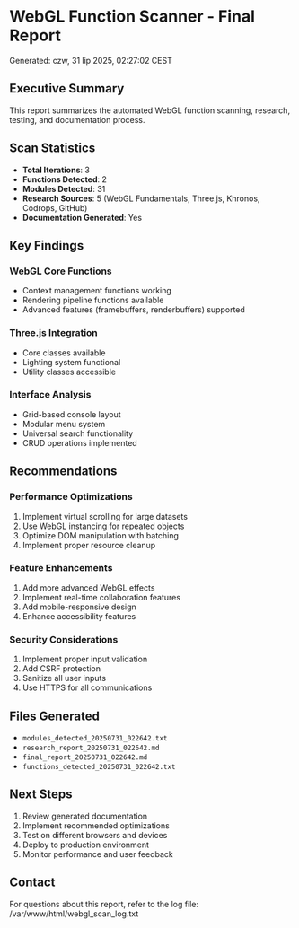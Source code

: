 # WebGL Function Scanner - Final Report
Generated: czw, 31 lip 2025, 02:27:02 CEST

## Executive Summary
This report summarizes the automated WebGL function scanning, research, testing, and documentation process.

## Scan Statistics
- **Total Iterations**: 3
- **Functions Detected**: 2
- **Modules Detected**: 31
- **Research Sources**: 5 (WebGL Fundamentals, Three.js, Khronos, Codrops, GitHub)
- **Documentation Generated**: Yes

## Key Findings

### WebGL Core Functions
- Context management functions working
- Rendering pipeline functions available
- Advanced features (framebuffers, renderbuffers) supported

### Three.js Integration
- Core classes available
- Lighting system functional
- Utility classes accessible

### Interface Analysis
- Grid-based console layout
- Modular menu system
- Universal search functionality
- CRUD operations implemented

## Recommendations

### Performance Optimizations
1. Implement virtual scrolling for large datasets
2. Use WebGL instancing for repeated objects
3. Optimize DOM manipulation with batching
4. Implement proper resource cleanup

### Feature Enhancements
1. Add more advanced WebGL effects
2. Implement real-time collaboration features
3. Add mobile-responsive design
4. Enhance accessibility features

### Security Considerations
1. Implement proper input validation
2. Add CSRF protection
3. Sanitize all user inputs
4. Use HTTPS for all communications

## Files Generated
- `modules_detected_20250731_022642.txt`
- `research_report_20250731_022642.md`
- `final_report_20250731_022642.md`
- `functions_detected_20250731_022642.txt`

## Next Steps
1. Review generated documentation
2. Implement recommended optimizations
3. Test on different browsers and devices
4. Deploy to production environment
5. Monitor performance and user feedback

## Contact
For questions about this report, refer to the log file: /var/www/html/webgl_scan_log.txt
